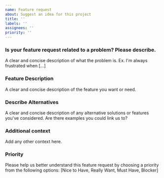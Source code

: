 ```yaml
---
name: Feature request
about: Suggest an idea for this project
title: ''
labels: ''
assignees: ''
priority: '' 
---
```


### Is your feature request related to a problem? Please describe.
A clear and concise description of what the problem is. Ex. I'm always frustrated when [...]

### Feature Description
A clear and concise description of the feature you want or need.

### Describe Alternatives
A clear and concise description of any alternative solutions or features you've considered. Are there examples you could link us to?

### Additional context
Add any other context here.

### Priority
Please help us better understand this feature request by choosing a priority from the following options: 
[Nice to Have, Really Want, Must Have, Blocker] 